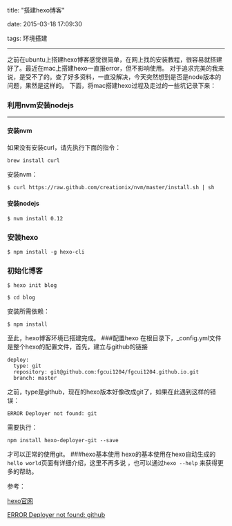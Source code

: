 title: "搭建hexo博客"

date: 2015-03-18 17:09:30

tags: 环境搭建

---

之前在ubuntu上搭建hexo博客感觉很简单，在网上找的安装教程，很容易就搭建好了。最近在mac上搭建hexo一直报error，但不影响使用。 对于追求完美的我来说，是受不了的。查了好多资料，一直没解决，今天突然想到是否是node版本的问题，果然是这样的。 下面，将mac搭建hexo过程及走过的一些坑记录下来：

### 利用nvm安装nodejs

---

#### 安装nvm

如果没有安装curl，请先执行下面的指令：

```
brew install curl
```

安装nvm：

```
$ curl https://raw.github.com/creationix/nvm/master/install.sh | sh
```

#### 安装nodejs

```
$ nvm install 0.12
```

### 安装hexo

```
$ npm install -g hexo-cli
```

### 初始化博客

```
$ hexo init blog
```

```
$ cd blog
```

安装所需依赖：

```
$ npm install
```

至此，hexo博客环境已搭建完成。 ###配置hexo 在根目录下，_config.yml文件是整个hexo的配置文件，首先，建立与github的链接

```
deploy:
  type: git
  repository: git@github.com:fgcui1204/fgcui1204.github.io.git
  branch: master
```

之前，type是github，现在的hexo版本好像改成git了，如果在此遇到这样的错误：

```
ERROR Deployer not found: git
```

需要执行：

```
npm install hexo-deployer-git --save
```

才可以正常的使用git。 ###hexo基本使用 hexo的基本使用在hexo自动生成的`hello world`页面有详细介绍，这里不再多说 ，也可以通过`hexo --help` 来获得更多的帮助。

参考：

[hexo官网](http://hexo.io/)

[ERROR Deployer not found: github](https://github.com/hexojs/hexo/issues/1040)
